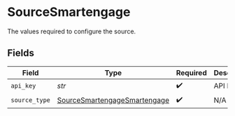 # SourceSmartengage

The values required to configure the source.


## Fields

| Field                                                                               | Type                                                                                | Required                                                                            | Description                                                                         |
| ----------------------------------------------------------------------------------- | ----------------------------------------------------------------------------------- | ----------------------------------------------------------------------------------- | ----------------------------------------------------------------------------------- |
| `api_key`                                                                           | *str*                                                                               | :heavy_check_mark:                                                                  | API Key                                                                             |
| `source_type`                                                                       | [SourceSmartengageSmartengage](../../models/shared/sourcesmartengagesmartengage.md) | :heavy_check_mark:                                                                  | N/A                                                                                 |
